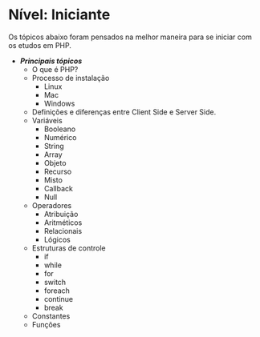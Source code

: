 # Nível: Iniciante

Os tópicos abaixo foram pensados na melhor maneira para se iniciar com os etudos em PHP.

- ***Principais tópicos***
    - O que é PHP?
    - Processo de instalação
        - Linux
        - Mac
        - Windows
    - Definições e diferenças entre Client Side e Server Side.
    - Variáveis
        - Booleano
        - Numérico
        - String
        - Array
        - Objeto
        - Recurso
        - Misto
        - Callback
        - Null
    - Operadores 
        - Atribuição
        - Aritméticos
        - Relacionais
        - Lógicos
    - Estruturas de controle
        - if
        - while
        - for
        - switch
        - foreach
        - continue
        - break
    - Constantes
    - Funções
